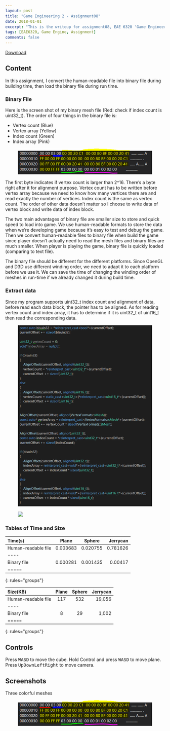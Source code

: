 ```yaml
---
layout: post
title: "Game Engineering 2 - Assignment08"
date: 2018-01-01
excerpt: "This is the writeup for assignment08, EAE 6320 'Game Engineering 2'"
tags: [EAE6320, Game Engine, Assignment]
comments: false
---
```


<div markdown="0"><a href="https://drive.google.com/open?id=1XGNSNnMbK1POR_Kzd6T6R18cjd6L6h4c" class="btn btn-info">Download</a></div>

## Content

In this assignment, I convert the human-readable file into binary file during building time, then load the binary file during run time.

### Binary File

Here is the screen shot of my binary mesh file (Red: check if index count is uint32_t). The order of four things in the binary file is:

* Vertex count (Blue)
* Vertex array (Yellow)
* Index count (Green)
* Index array (Pink)

<figure>
	<a href="../assets/img/blog/GameEngineering2/Assignment8/1.png"><img src="../assets/img/blog/GameEngineering2/Assignment8/1.png"></a>
</figure>


The first byte indicates if vertex count is larger than 2^16. There’s a byte right after it for alignment purpose. Vertex count has to be written before vertex array because we need to know how many vertices there are and read exactly the number of vertices. Index count is the same as vertex count. The order of other data doesn’t matter so I choose to write data of vertex block and write data of index block.

The two main advantages of binary file are smaller size to store and quick speed to load into game. We use human-readable formats to store the data when we’re developing game because it’s easy to test and debug the game. Then we convert human-readable files to binary file when build the game since player doesn’t actually need to read the mesh files and binary files are much smaller. When player is playing the game, binary file is quickly loaded (comparing to text file).

The binary file should be different for the different platforms. Since OpenGL and D3D use different winding order, we need to adapt it to each platform before we use it. We can save the time of changing the winding order of meshes in run-time if we already changed it during build time.

### Extract data

Since my program supports uint32_t index count and alignment of data, before read each data block, the pointer has to be aligned. As for reading vertex count and index array, it has to determine if it is uint32_t of uint16_t then read the corresponding data.

<figure>
	<a href="../assets/img/blog/GameEngineering2/Assignment8/2.png"><img src="../assets/img/blog/GameEngineering2/Assignment8/2.png"></a>
</figure>

<figure>
	<a href="../img/blog/GameEngineering2/Assignment8/3.png"><img src="../img/blog/GameEngineering2/Assignment8/3.png"></a>
</figure>

### Tables of Time and Size

| Time(s) | Plane | Sphere | Jerrycan|
|:--------|:-------:|:--------:|--------:|
| Human-readable file   | 0.003683   | 0.020755   | 0.781626|
|----
| Binary file   | 0.000281   | 0.001435   | 0.00417|
|=====
{: rules="groups"}

| Size(KB) | Plane | Sphere | Jerrycan|
|:--------|:-------:|:--------:|--------:|
| Human-readable file   | 117   | 532   | 19,056 |
|----
| Binary file   | 8   | 29   | 1,002 |
|=====
{: rules="groups"}

## Controls
Press <kbd>W</kbd><kbd>A</kbd><kbd>S</kbd><kbd>D</kbd> to move the cube. Hold Control and press <kbd>W</kbd><kbd>A</kbd><kbd>S</kbd><kbd>D</kbd> to move plane. Press <kbd>Up</kbd><kbd>Down</kbd><kbd>Left</kbd><kbd>Right</kbd> to move camera.

## Screenshots

Three colorful meshes
<figure>
	<a href="../assets/img/blog/GameEngineering2/Assignment8/1.png"><img src="../assets/img/blog/GameEngineering2/Assignment8/1.png"></a>
</figure>

